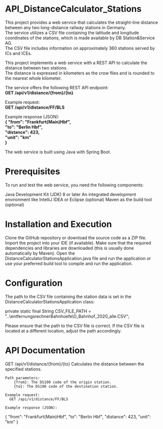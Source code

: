 # API_DistanceCalculator_Stations

This project provides a web service that calculates the straight-line distance between any two long-distance railway stations in Germany.  
The service utilizes a CSV file containing the latitude and longitude coordinates of the stations, which is made available by DB Station&Service AG.   
The CSV file includes information on approximately 360 stations served by ICs and ICEs.  

This project implements a web service with a REST API to calculate the distance between two stations.   
The distance is expressed in kilometers as the crow flies and is rounded to the nearest whole kilometer.   

The service offers the following REST API endpoint:  
**GET /api/v1/distance/{from}/{to}**

Example request:  
**GET /api/v1/distance/FF/BLS**

Example response (JSON):  
**{
  "from": "Frankfurt(Main)Hbf",  
  "to": "Berlin Hbf",  
  "distance": 423,  
  "unit": "km"  
}**  

The web service is built using Java with Spring Boot.

# Prerequisites

To run and test the web service, you need the following components:

Java Development Kit (JDK) 8 or later
An integrated development environment like IntelliJ IDEA or Eclipse (optional)
Maven as the build tool (optional)

# Installation and Execution

Clone the GitHub repository or download the source code as a ZIP file.
Import the project into your IDE (if available).
Make sure that the required dependencies and libraries are downloaded (this is usually done automatically by Maven).
Open the DistanceCalculatorStationsApplication.java file and run the application or use your preferred build tool to compile and run the application.

# Configuration

The path to the CSV file containing the station data is set in the DistanceCalculatorStationsApplication class:

private static final String CSV_FILE_PATH = "..\\entfernungsrechnerBahnhoefe\\D_Bahnhof_2020_alle.CSV";

Please ensure that the path to the CSV file is correct. 
If the CSV file is located at a different location, adjust the path accordingly.

# API Documentation

GET /api/v1/distance/{from}/{to}
Calculates the distance between the specified stations.

    Path parameters:
        {from}: The DS100 code of the origin station.
        {to}: The DS100 code of the destination station.

    Example request:
      GET /api/v1/distance/FF/BLS

    Example response (JSON):

{
  "from": "Frankfurt(Main)Hbf",
  "to": "Berlin Hbf",
  "distance": 423,
  "unit": "km"
}
